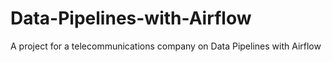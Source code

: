 # Data-Pipelines-with-Airflow
A project for a telecommunications company on Data Pipelines with Airflow
